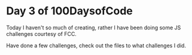 # Day 3 of 100DaysofCode

 Today I haven't so much of creating, rather I have been doing some JS challenges courtesy of FCC.
 
 Have done a few challenges, check out the files to what challenges I did.